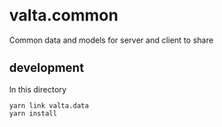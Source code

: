 # valta.common

Common data and models for server and client to share

## development

In this directory

    yarn link valta.data
    yarn install
